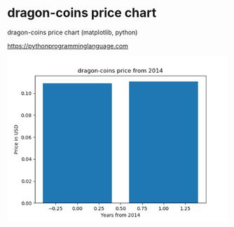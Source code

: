 # dragon-coins price chart 

dragon-coins price chart (matplotlib, python)

https://pythonprogramminglanguage.com

<img src='chart.png'>

